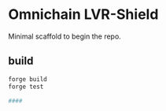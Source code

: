 # Omnichain LVR-Shield

Minimal scaffold to begin the repo.

## build
```bash
forge build
forge test

####